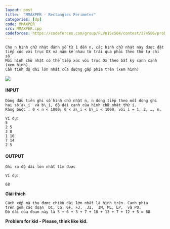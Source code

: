 ```yaml
---
layout: post
title:  "MMAXPER - Rectangles Perimeter"
categories: [dp]
code: MMAXPER
src: MMAXPER.cpp
codeforces: https://codeforces.com/group/FLVn1Sc504/contest/274506/problem/S
---
```




  






```
Cho n hình chữ nhật đánh số từ 1 đến n, các hình chữ nhật này được đặt 
tiếp xúc với trục OX và nằm kề nhau từ trái qua phải theo thứ tự chỉ số
Mỗi hình chữ nhật có thể tiếp xúc với trục Ox theo bất kỳ cạnh cạnh (xem hình). 
Cần tính độ dài lớn nhất của đường gấp phía trên (xem hình) 

```

![](https://vn.spoj.com/content/simes:MMAXPER.png)

#### INPUT

```
Dòng đầu tiên ghi số hình chữ nhật n, n dòng tiếp theo mỗi dòng ghi 
hai số a\_i  và b\_i, độ dài cạnh của hình chữ nhật thứ i.
Ràng buộc : 0 < n < 1000; 0 < a\_i < b\_i < 1000, với i = 1, 2, …, n. 

Ví dụ:
5 
2 5 
3 8 
1 10 
7 14 
2 5 

```

#### OUTPUT

```
Ghi ra độ dài lớn nhất tìm được 

Ví dụ: 

68

```

**Giải thích**

```
Cách xếp mà thu được chiều dài lớn nhất là hình trên. Cạnh phía 
trên gồm các đoạn  DC, CG, GF, FJ,  JI,  IM, ML, LP,  và PO. 
Độ dài của đoạn này là 5 + 6 + 3 + 7 + 10 + 13 + 7 + 12 + 5 = 68
```

**Problem for kid - Please, think like kid.**

<!--more-->

